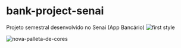 # bank-project-senai
Projeto semestral desenvolvido no Senai (App Bancário)
![first style](https://user-images.githubusercontent.com/100098755/184157339-298dbbf1-dc92-43a8-b522-c24d5e3be91b.png)

![nova-palleta-de-cores](https://user-images.githubusercontent.com/100098755/184903702-4a543340-9269-46b2-9b15-e4c1abb723a5.png)
